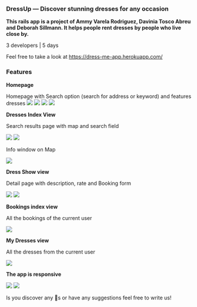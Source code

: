 ### DressUp — Discover stunning dresses for any occasion

**This rails app is a project of Ammy Varela Rodriguez, Davinia Tosco Abreu and Deborah Sillmann. It helps people rent dresses by people who live close by.**

3 developers | 5 days

Feel free to take a look at https://dress-me-app.herokuapp.com/

### Features

**Homepage**

Homepage with Search option (search for address or keyword) and features dresses
<img src="https://s3.us-west-2.amazonaws.com/secure.notion-static.com/eedb1a45-99ad-4e41-8291-88d0be071ff5/Bildschirmfoto_2021-03-21_um_13.02.15.png?X-Amz-Algorithm=AWS4-HMAC-SHA256&X-Amz-Credential=AKIAT73L2G45O3KS52Y5%2F20210407%2Fus-west-2%2Fs3%2Faws4_request&X-Amz-Date=20210407T153001Z&X-Amz-Expires=86400&X-Amz-Signature=128cf9e8006c8e3c575e333534851c590d0a0698736b0d68239662c0300957e3&X-Amz-SignedHeaders=host&response-content-disposition=filename%20%3D%22Bildschirmfoto_2021-03-21_um_13.02.15.png%22">
<img src="https://s3.us-west-2.amazonaws.com/secure.notion-static.com/6b46fd49-e258-484b-947e-8d10d7354553/Bildschirmfoto_2021-03-21_um_13.15.54.png?X-Amz-Algorithm=AWS4-HMAC-SHA256&X-Amz-Credential=AKIAT73L2G45O3KS52Y5%2F20210407%2Fus-west-2%2Fs3%2Faws4_request&X-Amz-Date=20210407T153014Z&X-Amz-Expires=86400&X-Amz-Signature=dc8ee4847bf97c2fad3792859a62f2e2c645e584b418b898396b9545edb930c4&X-Amz-SignedHeaders=host&response-content-disposition=filename%20%3D%22Bildschirmfoto_2021-03-21_um_13.15.54.png%22">
<img src="https://s3.us-west-2.amazonaws.com/secure.notion-static.com/2aa71402-afe0-42bf-9ad5-773325ecc4d8/Bildschirmfoto_2021-03-21_um_13.16.24.png?X-Amz-Algorithm=AWS4-HMAC-SHA256&X-Amz-Credential=AKIAT73L2G45O3KS52Y5%2F20210407%2Fus-west-2%2Fs3%2Faws4_request&X-Amz-Date=20210407T153029Z&X-Amz-Expires=86400&X-Amz-Signature=fa655b45c7a63cf77d69e3cd038a51b23bee34664ae51dd1b3ca1c2ad12f59b9&X-Amz-SignedHeaders=host&response-content-disposition=filename%20%3D%22Bildschirmfoto_2021-03-21_um_13.16.24.png%22">
<img src="https://s3.us-west-2.amazonaws.com/secure.notion-static.com/5419e25e-cf90-45ed-8803-6b31da7fed38/Bildschirmfoto_2021-03-21_um_13.16.32.png?X-Amz-Algorithm=AWS4-HMAC-SHA256&X-Amz-Credential=AKIAT73L2G45O3KS52Y5%2F20210407%2Fus-west-2%2Fs3%2Faws4_request&X-Amz-Date=20210407T153033Z&X-Amz-Expires=86400&X-Amz-Signature=6fab6a11b3e1ec97928f7e84e0b20aa7f15d2b43652fd9a3afec119a93450bd2&X-Amz-SignedHeaders=host&response-content-disposition=filename%20%3D%22Bildschirmfoto_2021-03-21_um_13.16.32.png%22">

**Dresses Index View**

Search results page with map and search field

<img src="https://s3.us-west-2.amazonaws.com/secure.notion-static.com/182d2c98-1619-4305-99eb-48cce22e0162/Bildschirmfoto_2021-03-21_um_13.02.50.png?X-Amz-Algorithm=AWS4-HMAC-SHA256&X-Amz-Credential=AKIAT73L2G45O3KS52Y5%2F20210407%2Fus-west-2%2Fs3%2Faws4_request&X-Amz-Date=20210407T153114Z&X-Amz-Expires=86400&X-Amz-Signature=807f5bf6841996d365a1264f51a815083e08017092584d95e5de99559ae69573&X-Amz-SignedHeaders=host&response-content-disposition=filename%20%3D%22Bildschirmfoto_2021-03-21_um_13.02.50.png%22">

<img src="https://s3.us-west-2.amazonaws.com/secure.notion-static.com/9fed1350-dc2a-49de-8f80-35f877ecab43/Bildschirmfoto_2021-03-21_um_13.03.35.png?X-Amz-Algorithm=AWS4-HMAC-SHA256&X-Amz-Credential=AKIAT73L2G45O3KS52Y5%2F20210407%2Fus-west-2%2Fs3%2Faws4_request&X-Amz-Date=20210407T153122Z&X-Amz-Expires=86400&X-Amz-Signature=b49d4ca4728a795aea62a2250ea2dc0bbe35d9920ae34c05960692092aca03fc&X-Amz-SignedHeaders=host&response-content-disposition=filename%20%3D%22Bildschirmfoto_2021-03-21_um_13.03.35.png%22">

Info window on Map

<img src="https://s3.us-west-2.amazonaws.com/secure.notion-static.com/6779d908-3a5f-4608-b7ad-81f180fa3293/Bildschirmfoto_2021-03-21_um_13.04.03.png?X-Amz-Algorithm=AWS4-HMAC-SHA256&X-Amz-Credential=AKIAT73L2G45O3KS52Y5%2F20210407%2Fus-west-2%2Fs3%2Faws4_request&X-Amz-Date=20210407T153144Z&X-Amz-Expires=86400&X-Amz-Signature=1dce1702cb567a670324e2b6d82cbd4009b3bc1679a13bf52ccb9e23e606774b&X-Amz-SignedHeaders=host&response-content-disposition=filename%20%3D%22Bildschirmfoto_2021-03-21_um_13.04.03.png%22">

**Dress Show view**

Detail page with description, rate and Booking form

<img src="https://s3.us-west-2.amazonaws.com/secure.notion-static.com/93d26b7c-da4c-4ddb-ac40-3615aec80e48/Bildschirmfoto_2021-03-21_um_13.04.27.png?X-Amz-Algorithm=AWS4-HMAC-SHA256&X-Amz-Credential=AKIAT73L2G45O3KS52Y5%2F20210407%2Fus-west-2%2Fs3%2Faws4_request&X-Amz-Date=20210407T153221Z&X-Amz-Expires=86400&X-Amz-Signature=81eeecaf130655f181a2ad8c51159a24241fd84c656d96a05fc32dbc5c5be10e&X-Amz-SignedHeaders=host&response-content-disposition=filename%20%3D%22Bildschirmfoto_2021-03-21_um_13.04.27.png%22">

<img src="https://s3.us-west-2.amazonaws.com/secure.notion-static.com/af5fd27e-3ff2-4f1e-ac34-bef471929842/Bildschirmfoto_2021-03-21_um_13.05.45.png?X-Amz-Algorithm=AWS4-HMAC-SHA256&X-Amz-Credential=AKIAT73L2G45O3KS52Y5%2F20210407%2Fus-west-2%2Fs3%2Faws4_request&X-Amz-Date=20210407T153239Z&X-Amz-Expires=86400&X-Amz-Signature=5dd942fd8a7c976e71a65f473fc52c9fadd2ca55dd1b080ecd92a14d8fefa258&X-Amz-SignedHeaders=host&response-content-disposition=filename%20%3D%22Bildschirmfoto_2021-03-21_um_13.05.45.png%22">

**Bookings index view**

All the bookings of the current user

<img src="https://s3.us-west-2.amazonaws.com/secure.notion-static.com/0934a37f-9716-4b4e-a039-544e480cac4d/Bildschirmfoto_2021-03-21_um_13.27.44.png?X-Amz-Algorithm=AWS4-HMAC-SHA256&X-Amz-Credential=AKIAT73L2G45O3KS52Y5%2F20210407%2Fus-west-2%2Fs3%2Faws4_request&X-Amz-Date=20210407T153306Z&X-Amz-Expires=86400&X-Amz-Signature=361e9d8f9924b88ae5adacef1145668d1f61f750e0b784055e8febf7879911df&X-Amz-SignedHeaders=host&response-content-disposition=filename%20%3D%22Bildschirmfoto_2021-03-21_um_13.27.44.png%22">

**My Dresses view**

All the dresses from the current user

<img src="https://s3.us-west-2.amazonaws.com/secure.notion-static.com/14fcd770-3c4c-4026-a249-20d28280941e/Bildschirmfoto_2021-03-21_um_13.27.31.png?X-Amz-Algorithm=AWS4-HMAC-SHA256&X-Amz-Credential=AKIAT73L2G45O3KS52Y5%2F20210407%2Fus-west-2%2Fs3%2Faws4_request&X-Amz-Date=20210407T153326Z&X-Amz-Expires=86400&X-Amz-Signature=e15300130bc3a2829d4d4937ae1f8498d0876fd1e4f650755c21da74c47275a0&X-Amz-SignedHeaders=host&response-content-disposition=filename%20%3D%22Bildschirmfoto_2021-03-21_um_13.27.31.png%22">

**The app is responsive**

<img src="https://s3.us-west-2.amazonaws.com/secure.notion-static.com/be23ba46-9f8f-4962-88de-b2a0768ab0d0/Bildschirmfoto_2021-03-21_um_13.38.17.png?X-Amz-Algorithm=AWS4-HMAC-SHA256&X-Amz-Credential=AKIAT73L2G45O3KS52Y5%2F20210407%2Fus-west-2%2Fs3%2Faws4_request&X-Amz-Date=20210407T153352Z&X-Amz-Expires=86400&X-Amz-Signature=3224cf18d99681074bea8d3e2aead0d29fe47d7091749c8335cbe615ba191b18&X-Amz-SignedHeaders=host&response-content-disposition=filename%20%3D%22Bildschirmfoto_2021-03-21_um_13.38.17.png%22">

<img src="https://s3.us-west-2.amazonaws.com/secure.notion-static.com/07021a62-b18e-4061-aa8c-2e0b32ad108f/Bildschirmfoto_2021-03-21_um_13.38.40.png?X-Amz-Algorithm=AWS4-HMAC-SHA256&X-Amz-Credential=AKIAT73L2G45O3KS52Y5%2F20210407%2Fus-west-2%2Fs3%2Faws4_request&X-Amz-Date=20210407T153403Z&X-Amz-Expires=86400&X-Amz-Signature=500f2f18bd978be1c2d42ccadff6955ab7edc6ba399d06bb0cf30710d7b026ce&X-Amz-SignedHeaders=host&response-content-disposition=filename%20%3D%22Bildschirmfoto_2021-03-21_um_13.38.40.png%22">


Is you discover any 🐞s or have any suggestions feel free to write us!
